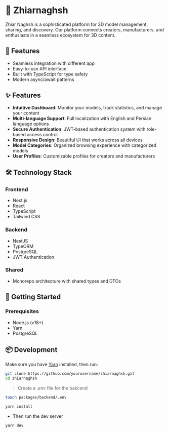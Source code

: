 # 🌟 Zhiarnaghsh

Zhiar Naghsh is a sophisticated platform for 3D model management, sharing, and discovery. Our platform connects creators, manufacturers, and enthusiasts in a seamless ecosystem for 3D content.

## 🚀 Features

- Seamless integration with different app
- Easy-to-use API interface
- Built with TypeScript for type safety
- Modern async/await patterns

## ✨ Features

- **Intuitive Dashboard**: Monitor your models, track statistics, and manage your content
- **Multi-language Support**: Full localization with English and Persian language options
- **Secure Authentication**: JWT-based authentication system with role-based access control
- **Responsive Design**: Beautiful UI that works across all devices
- **Model Categories**: Organized browsing experience with categorized models
- **User Profiles**: Customizable profiles for creators and manufacturers

## 🛠️ Technology Stack

### Frontend

- Next.js
- React
- TypeScript
- Tailwind CSS

### Backend

- NestJS
- TypeORM
- PostgreSQL
- JWT Authentication

### Shared

- Monorepo architecture with shared types and DTOs

## 🚀 Getting Started

### Prerequisites

- Node.js (v18+)
- Yarn
- PostgreSQL

## 📦 Development

Make sure you have [Yarn](https://yarnpkg.com/) installed, then run:

```bash
git clone https://github.com/yourusername/zhiarnaghsh.git
cd zhiarnaghsh
```

> Create a .env file for the bakcend

```bash
touch packages/backend/.env
```

```bash
yarn install
```

- Then run the dev server

```bash
yarn dev
```
